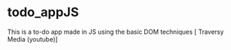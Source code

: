 # todo_appJS
This is a to-do app made in JS using the basic DOM techniques [ Traversy Media (youtube)]
